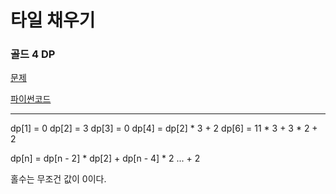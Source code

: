 # 타일 채우기
### 골드 4 DP
[문제](https://www.acmicpc.net/problem/2133)

[파이썬코드](2133.py)

---

dp[1] = 0
dp[2] = 3
dp[3] = 0
dp[4] = dp[2] * 3 +  2
dp[6] = 11 * 3 + 3 * 2 + 2

dp[n] = dp[n - 2] * dp[2] + dp[n - 4] * 2 ... + 2


홀수는 무조건 값이 0이다.

